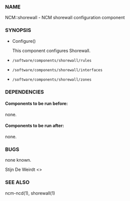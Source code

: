 ### NAME

NCM::shorewall - NCM shorewall configuration component

### SYNOPSIS

- Configure()

    This component configures Shorewall.

- `/software/components/shorewall/rules`
- `/software/components/shorewall/interfaces`
- `/software/components/shorewall/zones`

### DEPENDENCIES

#### Components to be run before:

none.

#### Components to be run after:

none.

### BUGS

none known.

Stijn De Weirdt <>

### SEE ALSO

ncm-ncd(1), shorewall(1)
